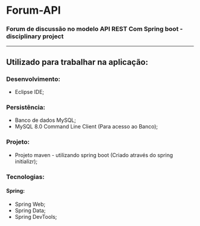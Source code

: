 # Forum-API
### **Forum de discussão no modelo API REST Com Spring boot - disciplinary project**

------

## Utilizado para trabalhar na aplicação:

### Desenvolvimento:
* Eclipse IDE;

### Persistência:
* Banco de dados MySQL;
* MySQL 8.0 Command Line Client (Para acesso ao Banco);

### Projeto:
* Projeto maven - utilizando spring boot (Criado através do spring initializr);

### Tecnologias:
#### Spring:
* Spring Web;
* Spring Data;
* Spring DevTools;